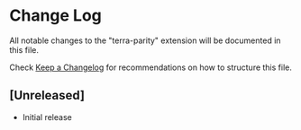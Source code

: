 # Change Log

All notable changes to the "terra-parity" extension will be documented in this file.

Check [Keep a Changelog](http://keepachangelog.com/) for recommendations on how to structure this file.

## [Unreleased]

- Initial release